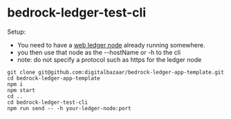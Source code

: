 # bedrock-ledger-test-cli

Setup:

  - You need to have a [web ledger node](https://github.com/digitalbazaar/bedrock-ledger-app-template/tree/initial) already running somewhere.
  - you then use that node as the --hostName or -h to the cli
  - note: do not specify a protocol such as https for the ledger node

```
git clone git@github.com:digitalbazaar/bedrock-ledger-app-template.git
cd bedrock-ledger-app-template
npm i
npm start
cd ..
cd bedrock-ledger-test-cli
npm run send -- -h your-ledger-node:port
```
